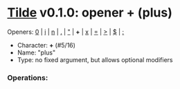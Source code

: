 
# [Tilde](./README.md) v0.1.0: opener + (plus)

Openers: [0](./num.md) | [i](./inp.md) | [n](./seq.md) | [.](./more.md) | ["](./str.md) | **+** | [x](./x.md) | [=](./eq.md) | [>](./gt.md) | [$](./var.md) | [:](./forall.md)

* Character: **+** (#5/16)
* Name: "plus"
* Type: no fixed argument, but allows optional modifiers

### Operations:

